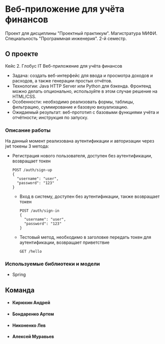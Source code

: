 # Веб-приложение для учёта финансов
Проект для дисциплины "Проектный практикум".
Магистратура МИФИ. Специальность "Программная инженерия". 2-й семестр.
## О проекте
Кейс 2. Глобус IT
Веб-приложение для учёта финансов
- Задача:
  создать веб-интерфейс для ввода и просмотра доходов и расходов, а также генерации простых отчётов.
- Технологии:
  Java HTTP Server или Python для бэкенда. Фронтенд можно делать опционально, используйте в этом случае решение на HTML/CSS.
- Особенности:
  необходимо реализовать формы, таблицы, фильтрацию, суммирование и базовую визуализацию.
- Ожидаемый результат:
  веб-прототип с базовыми функциями учёта и отчётности; инструкция по запуску.
### Описание работы
На данный момент реализована аутентификации и авторизации через jwt токены
3 метода:
- Регистрация нового пользователя, доступен без аутентификации, возвращает токен
  ```
  POST /auth/sign-up
  {
    "username": "user",
    "password": "123"
  }
  ```

  - Вход в систему, доступен без аутентификации, также возвращает токен
    ```
    POST /auth/sign-in
    {
      "username": "user",
      "password": "123"
    }
    ```
  - Тестовый метод, необходимо в заголовке передать токен для аутентификации, возвращает приветствие
    ```
    GET /hello
    ```
    
### Используемые библиотеки и модели
- Spring

## Команда
- #### Кирюхин Андрей
- #### Бондаренко Артем
- #### Никоненко Лев
- #### Алексей Муравьев



  
